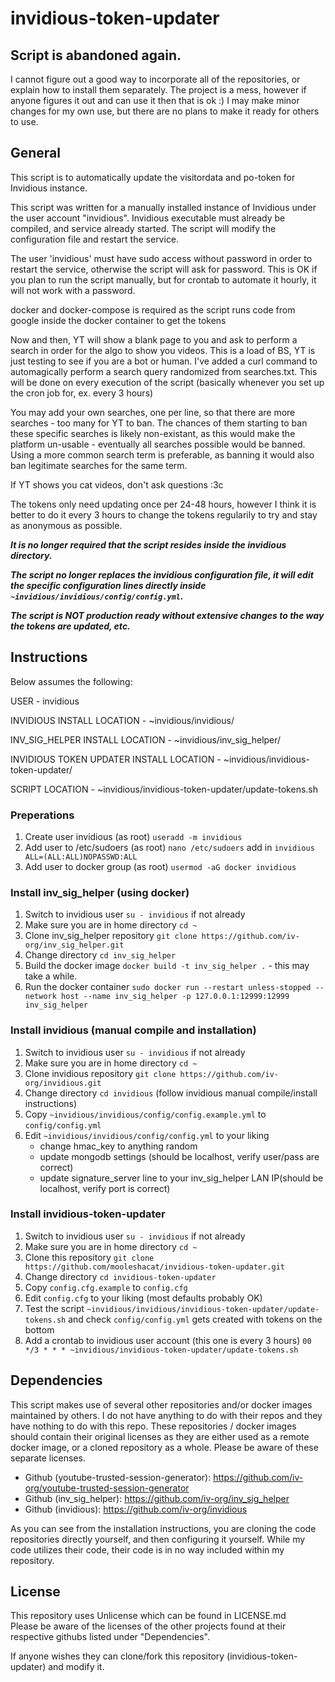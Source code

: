 # invidious-token-updater

## Script is abandoned again.
I cannot figure out a good way to incorporate all of the repositories, or explain how to install them separately. The project is a mess, however if anyone figures it out and can use it then that is ok :) I may make minor changes for my own use, but there are no plans to make it ready for others to use.

## General

This script is to automatically update the visitordata and po-token for Invidious instance. 

This script was written for a manually installed instance of Invidious under the user account "invidious". Invidious executable must already be compiled, and service already started. The script will modify the configuration file and restart the service.

The user 'invidious' must have sudo access without password in order to restart the service, otherwise the script will ask for password. This is OK if you plan to run the script manually, but for crontab to automate it hourly, it will not work with a password.

docker and docker-compose is required as the script runs code from google inside the docker container to get the tokens

Now and then, YT will show a blank page to you and ask to perform a search in order for the algo to show you videos. This is a load of BS, YT is just testing to see if you are a bot or human. I've added a curl command to automagically perform a search query randomized from searches.txt. This will be done on every execution of the script (basically whenever you set up the cron job for, ex. every 3 hours)

You may add your own searches, one per line, so that there are more searches - too many for YT to ban. The chances of them starting to ban these specific searches is likely non-existant, as this would make the platform un-usable - eventually all searches possible would be banned. Using a more common search term is preferable, as banning it would also ban legitimate searches for the same term.

If YT shows you cat videos, don't ask questions :3c

The tokens only need updating once per 24-48 hours, however I think it is better to do it every 3 hours to change the tokens regularily to try and stay as anonymous as possible.

***It is no longer required that the script resides inside the invidious directory.***

***The script no longer replaces the invidious configuration file, it will edit the specific configuration lines directly inside ```~invidious/invidious/config/config.yml```.***

***The script is NOT production ready without extensive changes to the way the tokens are updated, etc.***

## Instructions

Below assumes the following:

USER - invidious

INVIDIOUS INSTALL LOCATION - ~invidious/invidious/

INV_SIG_HELPER INSTALL LOCATION - ~invidious/inv_sig_helper/

INVIDIOUS TOKEN UPDATER INSTALL LOCATION - ~invidious/invidious-token-updater/

SCRIPT LOCATION - ~invidious/invidious-token-updater/update-tokens.sh

### Preperations

1) Create user invidious (as root)
   ```useradd -m invidious```
2) Add user to /etc/sudoers (as root) ```nano /etc/sudoers``` add in ```invidious ALL=(ALL:ALL)NOPASSWD:ALL```
3) Add user to docker group (as root) ```usermod -aG docker invidious```

### Install inv_sig_helper (using docker)
1) Switch to invidious user ```su - invidious``` if not already
2) Make sure you are in home directory ```cd ~```
3) Clone inv_sig_helper repository ```git clone https://github.com/iv-org/inv_sig_helper.git```
4) Change directory ```cd inv_sig_helper```
5) Build the docker image ```docker build -t inv_sig_helper .``` - this may take a while.
6) Run the docker container ```sudo docker run --restart unless-stopped --network host --name inv_sig_helper -p 127.0.0.1:12999:12999 inv_sig_helper```

### Install invidious (manual compile and installation)
1) Switch to invidious user ```su - invidious``` if not already
2) Make sure you are in home directory ```cd ~```
3) Clone invidious repository ```git clone https://github.com/iv-org/invidious.git```
4) Change directory ```cd invidious``` (follow invidious manual compile/install instructions)
5) Copy ```~invidious/invidious/config/config.example.yml``` to ```config/config.yml```
6) Edit ```~invidious/invidious/config/config.yml``` to your liking 
	- change hmac_key to anything random
	- update mongodb settings (should be localhost, verify user/pass are correct)
	- update signature_server line to your inv_sig_helper LAN IP(should be localhost, verify port is correct)


### Install invidious-token-updater
1) Switch to invidious user ```su - invidious``` if not already
2) Make sure you are in home directory ```cd ~```
3) Clone this repository ```git clone https://github.com/mooleshacat/invidious-token-updater.git```
4) Change directory ```cd invidious-token-updater```
4) Copy ```config.cfg.example``` to ```config.cfg```
5) Edit ```config.cfg``` to your liking (most defaults probably OK)
5) Test the script ```~invidious/invidious/invidious-token-updater/update-tokens.sh``` and check ```config/config.yml``` gets created with tokens on the bottom
6) Add a crontab to invidious user account (this one is every 3 hours) ```00 */3 * * * ~invidious/invidious-token-updater/update-tokens.sh```

## Dependencies
This script makes use of several other repositories and/or docker images maintained by others. I do not have anything to do with their repos and they have nothing to do with this repo. These repositories / docker images should contain their original licenses as they are either used as a remote docker image, or a cloned repository as a whole. Please be aware of these separate licenses.
- Github (youtube-trusted-session-generator): https://github.com/iv-org/youtube-trusted-session-generator
- Github (inv_sig_helper): https://github.com/iv-org/inv_sig_helper
- Github (invidious): https://github.com/iv-org/invidious

As you can see from the installation instructions, you are cloning the code repositories directly yourself, and then configuring it yourself. While my code utilizes their code, their code is in no way included within my repository.

## License
This repository uses Unlicense which can be found in LICENSE.md<br />
Please be aware of the licenses of the other projects found at their respective githubs listed under "Dependencies".

If anyone wishes they can clone/fork this repository (invidious-token-updater) and modify it.

